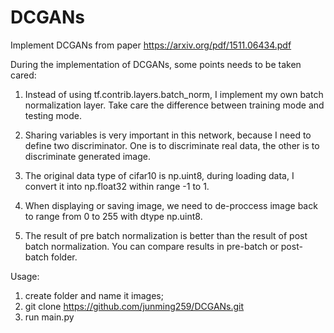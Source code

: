 # DCGANs
Implement DCGANs from paper https://arxiv.org/pdf/1511.06434.pdf

During the implementation of DCGANs, some points needs to be taken cared:

1. Instead of using tf.contrib.layers.batch_norm, I implement my own batch
normalization layer. Take care the difference between training mode and
testing mode.

2. Sharing variables is very important in this network, because I need to
define two discriminator. One is to discriminate real data, the other is to
discriminate generated image.

3. The original data type of cifar10 is np.uint8, during loading data, I
convert it into np.float32 within range -1 to 1.

4. When displaying or saving image, we need to de-proccess image back to range
from 0 to 255 with dtype np.uint8.

5. The result of pre batch normalization is better than the result of post
batch normalization. You can compare results in pre-batch or post-batch
folder.


Usage:
1. create folder and name it images;
2. git clone https://github.com/junming259/DCGANs.git
3. run main.py
